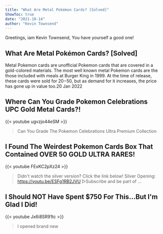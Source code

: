 ```yaml
---
title: "What Are Metal Pokémon Cards? [Solved]"
ShowToc: true 
date: "2021-10-14"
author: "Kevin Townsend" 
---
```


Greetings, iam Kevin Townsend, You have yourself a good one!
## What Are Metal Pokémon Cards? [Solved]
 Metal Pokemon cards are unofficial Pokemon cards that are covered in a gold-colored materials. The most well known metal Pokemon cards are the those included with meals at Burger King in 1999. At the time of release, these cards were sold for $20-$50, but as demand for it increases, the price has gone up in value too.20 Jan 2022

## Where Can You Grade Pokemon Celebrations UPC Gold Metal Cards?!
{{< youtube ugvzjo44eSM >}}
>Can You Grade The Pokemon Celebrations Ultra Premium Collection 

## I Found The Weirdest Pokemon Cards Box That Contained OVER 50 GOLD ULTRA RARES!
{{< youtube FExKC2pXz24 >}}
>Didn't watch the silver version? Click the link below! Silver Opening: https://youtu.be/ESFg1RB2JVU ▻Subscribe and be part of ...

## I Should NOT Have Spent $750 For This...But I'm Glad I Did!
{{< youtube Jx6i8SR91tc >}}
>I opened brand new 

